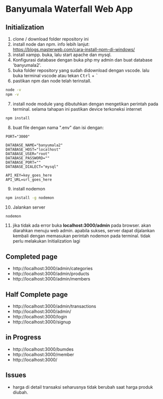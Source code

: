# Banyumala Waterfall Web App

## Initialization

1. clone / download folder repository ini
2. install node dan npm. info lebih lanjut: https://blogs.masterweb.com/cara-install-npm-di-windows/
3. install xampp. buka, lalu start apache dan mysql.
4. Konfigurasi database dengan buka php my admin dan buat database 'banyumala2'.
5. buka folder repository yang sudah didownload dengan vscode. lalu buka terminal vscode atau tekan <kbd>Ctrl</kbd> + <kbd>`</kbd>
6. pastikan npm dan node telah terinstall.
```bash
node -v
npm -v
```
7. install node module yang dibutuhkan dengan mengetikan perintah pada terminal. selama tahapan ini pastikan device terkoneksi internet
```bash
npm install
```
8. buat file dengan nama ".env" dan isi dengan:
```
PORT="3000"

DATABASE_NAME="banyumala2"
DATABASE_HOST="localhost"
DATABASE_USER="root"
DATABASE_PASSWORD=""
DATABASE_PORT=""
DATABASE_DIALECT="mysql"

API_KEY=key_goes_here
API_URL=url_goes_here
```
9. install nodemon
```bash
npm install -g nodemon
```
10. Jalankan server
```bash
nodemon
```

11. jika tidak ada error buka **localhost:3000/admin** pada browser. akan diarahkan menuju web admin.
apabila sukses, server dapat dijalankan kembali dengan memasukan perintah nodemon pada terminal. tidak perlu melakukan Initialization lagi

## Completed page
- http://localhost:3000/admin/categories
- http://localhost:3000/admin/products
- http://localhost:3000/admin/members
## Half Complete page
- http://localhost:3000/admin/transactions
- http://localhost:3000/admin/
- http://localhost:3000/login
- http://localhost:3000/signup
## in Progress

- http://localhost:3000/bumdes
- http://localhost:3000/member
- http://localhost:3000/
## Issues
- harga di detail transaksi seharusnya tidak berubah saat harga produk diubah.
